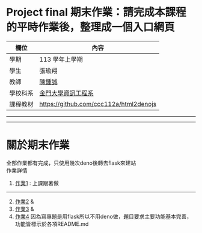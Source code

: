 # Project final 期末作業：請完成本課程的平時作業後，整理成一個入口網頁

欄位 | 內容
-----|--------
學期 | 113 學年上學期
學生 |  張瑜翔
教師 | [陳鍾誠](https://www.nqu.edu.tw/educsie/index.php?act=blog&code=list&ids=4)
學校科系 | [金門大學資訊工程系](https://www.nqu.edu.tw/educsie/index.php)
課程教材 | https://github.com/ccc112a/html2denojs

---



---

# 關於期末作業 
全部作業都有完成，只使用幾次deno後轉去flask來建站<br>
作業詳情
1. [作業1](https://github.com/yuyuhsiang/Homework/tree/main/week1) : 上課跟著做
---
2. [作業2](https://github.com/yuyuhsiang/Homework/tree/main/week2) &
3. [作業3](https://github.com/yuyuhsiang/Homework/tree/main/week3) &
4. [作業4](https://github.com/yuyuhsiang/Homework/tree/main/week4)
因為寫專題是用flask所以不用deno做，題目要求主要功能基本完善，功能皆標示於各項README.md